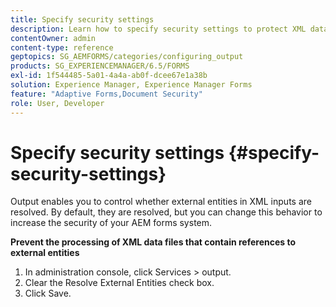 ```yaml
---
title: Specify security settings
description: Learn how to specify security settings to protect XML data files. The security setting feature controls the external entities in XML inputs.
contentOwner: admin
content-type: reference
geptopics: SG_AEMFORMS/categories/configuring_output
products: SG_EXPERIENCEMANAGER/6.5/FORMS
exl-id: 1f544485-5a01-4a4a-ab0f-dcee67e1a38b
solution: Experience Manager, Experience Manager Forms
feature: "Adaptive Forms,Document Security"
role: User, Developer
---
```

# Specify security settings {#specify-security-settings}

Output enables you to control whether external entities in XML inputs are resolved. By default, they are resolved, but you can change this behavior to increase the security of your AEM forms system.

**Prevent the processing of XML data files that contain references to external entities**

1. In administration console, click Services &gt; output.
1. Clear the Resolve External Entities check box.
1. Click Save.
